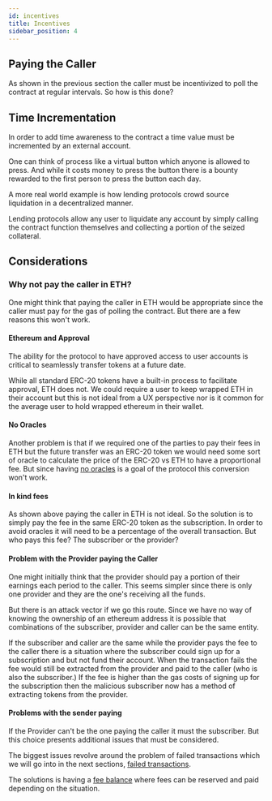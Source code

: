 ```yaml
---
id: incentives
title: Incentives
sidebar_position: 4
---
```


## Paying the Caller

As shown in the previous section the caller must be incentivized to poll the contract at regular intervals. So how is this done?

## Time Incrementation

In order to add time awareness to the contract a time value must be incremented by an external account. 

One can think of process like a virtual button which anyone is allowed to press. And while it costs money to press the button there is a bounty rewarded to the first person to press the button each day. 

A more real world example is how lending protocols crowd source liquidation in a decentralized manner. 

Lending protocols allow any user to liquidate any account by simply calling the contract function themselves and collecting a portion of the seized collateral. 

## Considerations

### Why not pay the caller in ETH?

One might think that paying the caller in ETH would be appropriate since the caller must pay for the gas of polling the contract. But there are a few reasons this won't work. 

#### Ethereum and Approval

The ability for the protocol to have approved access to user accounts is critical to seamlessly transfer tokens at a future date. 

While all standard ERC-20 tokens have a built-in process to facilitate approval, ETH does not. We could require a user to keep wrapped ETH in their account but this is not ideal from a UX perspective nor is it common for the average user to hold wrapped ethereum in their wallet. 

#### No Oracles

Another problem is that if we required one of the parties to pay their fees in ETH but the future transfer was an ERC-20 token we would need some sort of oracle to calculate the price of the ERC-20 vs ETH to have a proportional fee. But since having [no oracles](goals#no-oracles) is a goal of the protocol this conversion won't work. 

#### In kind fees

As shown above paying the caller in ETH is not ideal. So the solution is to simply pay the fee in the same ERC-20 token as the subscription. In order to avoid oracles it will need to be a percentage of the overall transaction. But who pays this fee? The subscriber or the provider?

#### Problem with the Provider paying the Caller

One might initially think that the provider should pay a portion of their earnings each period to the caller. This seems simpler since there is only one provider and they are the one's receiving all the funds. 

But there is an attack vector if we go this route. Since we have no way of knowing the ownership of an ethereum address it is possible that combinations of the subscriber, provider and caller can be the same entity.

If the subscriber and caller are the same while the provider pays the fee to the caller there is a situation where the subscriber could sign up for a subscription and but not fund their account. When the transaction fails the fee would still be extracted from the provider and paid to the caller (who is also the subscriber.) If the fee is higher than the gas costs of signing up for the subscription then the malicious subscriber now has a method of extracting tokens from the provider. 

#### Problems with the sender paying

If the Provider can't be the one paying the caller it must the subscriber. But this choice presents additional issues that must be considered. 

The biggest issues revolve around the problem of failed transactions which we will go into in the next sections, [failed transactions](failed_transactions). 

The solutions is having a [fee balance](05_fee_balance.md) where fees can be reserved and paid depending on the situation. 








